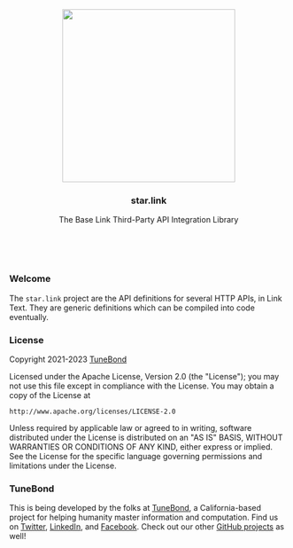 <br/>
<br/>
<br/>
<br/>
<br/>
<br/>
<br/>

<p align='center'>
  <img src='https://github.com/tunebond/star.link/blob/make/view/view.svg?raw=true' height='312'>
</p>

<h3 align='center'>star.link</h3>
<p align='center'>
  The Base Link Third-Party API Integration Library
</p>

<br/>
<br/>
<br/>

### Welcome

The `star.link` project are the API definitions for several HTTP APIs, in Link Text. They are generic definitions which can be compiled into code eventually.

### License

Copyright 2021-2023 <a href='https://tree.surf'>TuneBond</a>

Licensed under the Apache License, Version 2.0 (the "License");
you may not use this file except in compliance with the License.
You may obtain a copy of the License at

    http://www.apache.org/licenses/LICENSE-2.0

Unless required by applicable law or agreed to in writing, software
distributed under the License is distributed on an "AS IS" BASIS,
WITHOUT WARRANTIES OR CONDITIONS OF ANY KIND, either express or implied.
See the License for the specific language governing permissions and
limitations under the License.

### TuneBond

This is being developed by the folks at [TuneBond](https://tune.bond), a California-based project for helping humanity master information and computation. Find us on [Twitter](https://twitter.com/tunebond), [LinkedIn](https://www.linkedin.com/company/tunebond), and [Facebook](https://www.facebook.com/tunebond). Check out our other [GitHub projects](https://github.com/tunebond) as well!
